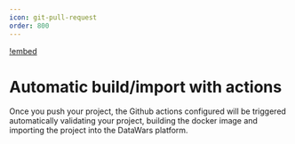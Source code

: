 ```yaml
---
icon: git-pull-request
order: 800
---
```


[!embed](https://www.loom.com/embed/93cb59410d554bb5acaed0582b3ef181?sid=9f35a102-5c8d-4b67-91ae-93d605180361)


# Automatic build/import with actions

Once you push your project, the Github actions configured will be triggered automatically validating your project, building the docker image and importing the project into the DataWars platform.
